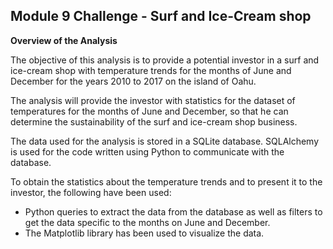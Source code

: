 ## Module 9 Challenge - Surf and Ice-Cream shop 


**Overview of the Analysis**

The objective of this analysis is to provide a potential investor in a surf and ice-cream shop with temperature trends for the months of June and December for the years 2010 to 2017 on the island of Oahu. 

The analysis will provide the investor with statistics for the dataset of temperatures for the months of June and December, so that he can determine the sustainability of the surf and ice-cream shop business.

The data used for the analysis is stored in a SQLite database. SQLAlchemy is used for the code written using Python to communicate with the database.

To obtain the statistics about the temperature trends and to present it to the investor, the following have been used:
- Python queries to extract the data from the database as well as filters to get the data specific to the months on June and December.
- The Matplotlib library has been used to visualize the data.
